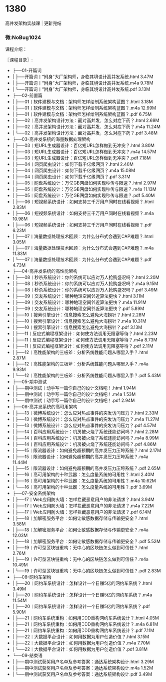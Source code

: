 # 1380
高并发架构实战课 | 更新完结
### 微:NoBug1024 


课程介绍：

〖课程目录〗:    

- ├──01-开篇词  
- |   ├──开篇词丨“附身”大厂架构师，身临其境设计高并发系统.html  3.47M
- |   ├──开篇词丨“附身”大厂架构师，身临其境设计高并发系统.m4a  9.78M
- |   └──开篇词丨“附身”大厂架构师，身临其境设计高并发系统.pdf  3.13M
- ├──02-前置篇  
- |   ├──01丨软件建模与文档：架构师怎样绘制系统架构蓝图？.html  3.18M
- |   ├──01丨软件建模与文档：架构师怎样绘制系统架构蓝图？.m4a  12.99M
- |   ├──01丨软件建模与文档：架构师怎样绘制系统架构蓝图？.pdf  6.75M
- |   ├──02丨高并发架构设计方法：面对高并发，怎么对症下药？.html  2.69M
- |   ├──02丨高并发架构设计方法：面对高并发，怎么对症下药？.m4a  11.24M
- |   └──02丨高并发架构设计方法：面对高并发，怎么对症下药？.pdf  3.48M
- ├──03-高并发系统的海量数据处理架构  
- |   ├──03丨短URL生成器设计：百亿短URL怎样做到无冲突？.html  3.80M
- |   ├──03丨短URL生成器设计：百亿短URL怎样做到无冲突？.m4a  14.57M
- |   ├──03丨短URL生成器设计：百亿短URL怎样做到无冲突？.pdf  7.18M
- |   ├──04丨网页爬虫设计：如何下载千亿级网页？.html  2.40M
- |   ├──04丨网页爬虫设计：如何下载千亿级网页？.m4a  15.08M
- |   ├──04丨网页爬虫设计：如何下载千亿级网页？.pdf  3.31M
- |   ├──05丨网盘系统设计：万亿GB网盘如何实现秒传与限速？.html  2.97M
- |   ├──05丨网盘系统设计：万亿GB网盘如何实现秒传与限速？.m4a  11.13M
- |   ├──05丨网盘系统设计：万亿GB网盘如何实现秒传与限速？.pdf  5.40M
- |   ├──06丨短视频系统设计：如何支持三千万用户同时在线看视频？.html  2.83M
- |   ├──06丨短视频系统设计：如何支持三千万用户同时在线看视频？.m4a  10.98M
- |   ├──06丨短视频系统设计：如何支持三千万用户同时在线看视频？.pdf  6.23M
- |   ├──07丨海量数据处理技术回顾：为什么分布式会遇到CAP难题？.html  3.05M
- |   ├──07丨海量数据处理技术回顾：为什么分布式会遇到CAP难题？.m4a  11.83M
- |   └──07丨海量数据处理技术回顾：为什么分布式会遇到CAP难题？.pdf  4.73M
- ├──04-高并发系统的高性能架构  
- |   ├──08丨秒杀系统设计：你的系统可以应对万人抢购盛况吗？.html  2.20M
- |   ├──08丨秒杀系统设计：你的系统可以应对万人抢购盛况吗？.m4a  9.15M
- |   ├──08丨秒杀系统设计：你的系统可以应对万人抢购盛况吗？.pdf  3.49M
- |   ├──09丨交友系统设计：哪种地理空间邻近算法更快？.html  3.11M
- |   ├──09丨交友系统设计：哪种地理空间邻近算法更快？.m4a  11.91M
- |   ├──09丨交友系统设计：哪种地理空间邻近算法更快？.pdf  5.89M
- |   ├──10丨搜索引擎设计：信息搜索怎么避免大海捞针？.html  2.28M
- |   ├──10丨搜索引擎设计：信息搜索怎么避免大海捞针？.m4a  10.31M
- |   ├──10丨搜索引擎设计：信息搜索怎么避免大海捞针？.pdf  3.13M
- |   ├──11丨反应式编程框架设计：如何使方法调用无阻塞等待？.html  2.23M
- |   ├──11丨反应式编程框架设计：如何使方法调用无阻塞等待？.m4a  8.73M
- |   ├──11丨反应式编程框架设计：如何使方法调用无阻塞等待？.pdf  2.11M
- |   ├──12丨高性能架构的三板斧：分析系统性能问题从哪里入手？.html  2.87M
- |   ├──12丨高性能架构的三板斧：分析系统性能问题从哪里入手？.m4a  9.93M
- |   └──12丨高性能架构的三板斧：分析系统性能问题从哪里入手？.pdf  5.43M
- ├──05-期中测试  
- |   ├──期中测试丨动手写一篇你自己的设计文档吧！.html  1.94M
- |   ├──期中测试丨动手写一篇你自己的设计文档吧！.m4a  1.53M
- |   └──期中测试丨动手写一篇你自己的设计文档吧！.pdf  2.94M
- ├──06-高并发系统的高可用架构  
- |   ├──13丨微博系统设计：怎么应对热点事件的突发访问压力？.html  2.33M
- |   ├──13丨微博系统设计：怎么应对热点事件的突发访问压力？.m4a  11.27M
- |   ├──13丨微博系统设计：怎么应对热点事件的突发访问压力？.pdf  4.57M
- |   ├──14丨百科应用系统设计：机房被火烧了系统还能访问吗？.html  2.28M
- |   ├──14丨百科应用系统设计：机房被火烧了系统还能访问吗？.m4a  8.99M
- |   ├──14丨百科应用系统设计：机房被火烧了系统还能访问吗？.pdf  4.86M
- |   ├──15丨限流器设计：如何避免超预期的高并发压力压垮系统？.html  2.17M
- |   ├──15丨限流器设计：如何避免超预期的高并发压力压垮系统？.m4a  11.44M
- |   ├──15丨限流器设计：如何避免超预期的高并发压力压垮系统？.pdf  2.65M
- |   ├──16丨高可用架构的十种武器：怎么度量系统的可用性？.html  2.40M
- |   ├──16丨高可用架构的十种武器：怎么度量系统的可用性？.m4a  10.62M
- |   └──16丨高可用架构的十种武器：怎么度量系统的可用性？.pdf  3.69M
- ├──07-安全系统架构  
- |   ├──17丨Web应用防火墙：怎样拦截恶意用户的非法请求？.html  3.94M
- |   ├──17丨Web应用防火墙：怎样拦截恶意用户的非法请求？.m4a  7.22M
- |   ├──17丨Web应用防火墙：怎样拦截恶意用户的非法请求？.pdf  6.14M
- |   ├──18丨加解密服务平台：如何让敏感数据存储与传输更安全？.html  3.58M
- |   ├──18丨加解密服务平台：如何让敏感数据存储与传输更安全？.m4a  12.03M
- |   ├──18丨加解密服务平台：如何让敏感数据存储与传输更安全？.pdf  5.52M
- |   ├──19丨许可型区块链重构：无中心的区块链怎么做到可信任？.html  2.76M
- |   ├──19丨许可型区块链重构：无中心的区块链怎么做到可信任？.m4a  10.49M
- |   └──19丨许可型区块链重构：无中心的区块链怎么做到可信任？.pdf  2.83M
- ├──08-网约车架构  
- |   ├──20丨网约车系统设计：怎样设计一个日赚5亿的网约车系统？.html  3.49M
- |   ├──20丨网约车系统设计：怎样设计一个日赚5亿的网约车系统？.m4a  11.54M
- |   ├──20丨网约车系统设计：怎样设计一个日赚5亿的网约车系统？.pdf  5.90M
- |   ├──21丨网约车系统重构：如何用DDD重构网约车系统设计？.html  4.05M
- |   ├──21丨网约车系统重构：如何用DDD重构网约车系统设计？.m4a  6.81M
- |   ├──21丨网约车系统重构：如何用DDD重构网约车系统设计？.pdf  7.11M
- |   ├──22丨大数据平台设计：如何用数据为用户创造价值？.html  3.15M
- |   ├──22丨大数据平台设计：如何用数据为用户创造价值？.m4a  7.70M
- |   └──22丨大数据平台设计：如何用数据为用户创造价值？.pdf  3.81M
- └──09-结束语  
- |   ├──期中测试获奖用户名单及参考答案：通达系统架构设计.html  3.29M
- |   ├──期中测试获奖用户名单及参考答案：通达系统架构设计.m4a  1.52M
- |   └──期中测试获奖用户名单及参考答案：通达系统架构设计.pdf  3.49M
